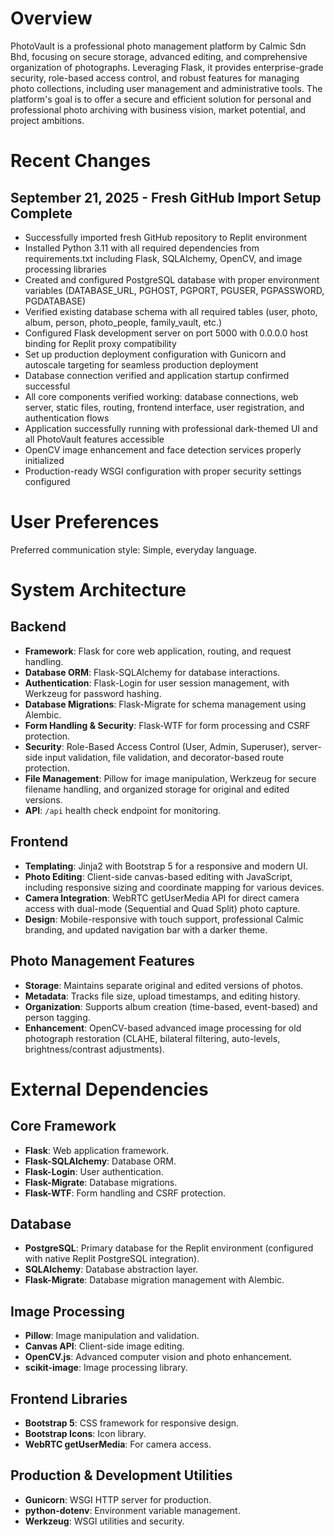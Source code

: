 # Overview

PhotoVault is a professional photo management platform by Calmic Sdn Bhd, focusing on secure storage, advanced editing, and comprehensive organization of photographs. Leveraging Flask, it provides enterprise-grade security, role-based access control, and robust features for managing photo collections, including user management and administrative tools. The platform's goal is to offer a secure and efficient solution for personal and professional photo archiving with business vision, market potential, and project ambitions.

# Recent Changes

## September 21, 2025 - Fresh GitHub Import Setup Complete
- Successfully imported fresh GitHub repository to Replit environment  
- Installed Python 3.11 with all required dependencies from requirements.txt including Flask, SQLAlchemy, OpenCV, and image processing libraries
- Created and configured PostgreSQL database with proper environment variables (DATABASE_URL, PGHOST, PGPORT, PGUSER, PGPASSWORD, PGDATABASE)
- Verified existing database schema with all required tables (user, photo, album, person, photo_people, family_vault, etc.)
- Configured Flask development server on port 5000 with 0.0.0.0 host binding for Replit proxy compatibility
- Set up production deployment configuration with Gunicorn and autoscale targeting for seamless production deployment
- Database connection verified and application startup confirmed successful
- All core components verified working: database connections, web server, static files, routing, frontend interface, user registration, and authentication flows
- Application successfully running with professional dark-themed UI and all PhotoVault features accessible
- OpenCV image enhancement and face detection services properly initialized
- Production-ready WSGI configuration with proper security settings configured

# User Preferences

Preferred communication style: Simple, everyday language.

# System Architecture

## Backend
-   **Framework**: Flask for core web application, routing, and request handling.
-   **Database ORM**: Flask-SQLAlchemy for database interactions.
-   **Authentication**: Flask-Login for user session management, with Werkzeug for password hashing.
-   **Database Migrations**: Flask-Migrate for schema management using Alembic.
-   **Form Handling & Security**: Flask-WTF for form processing and CSRF protection.
-   **Security**: Role-Based Access Control (User, Admin, Superuser), server-side input validation, file validation, and decorator-based route protection.
-   **File Management**: Pillow for image manipulation, Werkzeug for secure filename handling, and organized storage for original and edited versions.
-   **API**: `/api` health check endpoint for monitoring.

## Frontend
-   **Templating**: Jinja2 with Bootstrap 5 for a responsive and modern UI.
-   **Photo Editing**: Client-side canvas-based editing with JavaScript, including responsive sizing and coordinate mapping for various devices.
-   **Camera Integration**: WebRTC getUserMedia API for direct camera access with dual-mode (Sequential and Quad Split) photo capture.
-   **Design**: Mobile-responsive with touch support, professional Calmic branding, and updated navigation bar with a darker theme.

## Photo Management Features
-   **Storage**: Maintains separate original and edited versions of photos.
-   **Metadata**: Tracks file size, upload timestamps, and editing history.
-   **Organization**: Supports album creation (time-based, event-based) and person tagging.
-   **Enhancement**: OpenCV-based advanced image processing for old photograph restoration (CLAHE, bilateral filtering, auto-levels, brightness/contrast adjustments).

# External Dependencies

## Core Framework
-   **Flask**: Web application framework.
-   **Flask-SQLAlchemy**: Database ORM.
-   **Flask-Login**: User authentication.
-   **Flask-Migrate**: Database migrations.
-   **Flask-WTF**: Form handling and CSRF protection.

## Database
-   **PostgreSQL**: Primary database for the Replit environment (configured with native Replit PostgreSQL integration).
-   **SQLAlchemy**: Database abstraction layer.
-   **Flask-Migrate**: Database migration management with Alembic.

## Image Processing
-   **Pillow**: Image manipulation and validation.
-   **Canvas API**: Client-side image editing.
-   **OpenCV.js**: Advanced computer vision and photo enhancement.
-   **scikit-image**: Image processing library.

## Frontend Libraries
-   **Bootstrap 5**: CSS framework for responsive design.
-   **Bootstrap Icons**: Icon library.
-   **WebRTC getUserMedia**: For camera access.

## Production & Development Utilities
-   **Gunicorn**: WSGI HTTP server for production.
-   **python-dotenv**: Environment variable management.
-   **Werkzeug**: WSGI utilities and security.